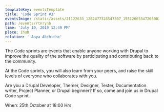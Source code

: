 ```yaml
---
templateKey: eventsTemplate
title: 'Code Sprint #3'
eventsImage: /static/assets/21122633_1282477328547307_1551200534720500277_o.jpg
path: /events/rtnrynb
time: 'July 10, 2019 12:49 PM'
place: Ihub
relation: ' Anya Abchiche'
---
```

The Code sprints are events that enable anyone working with Drupal to improve the quality of the software by participating and contributing back to the community.





At the Code sprints, you will also learn from your peers, and raise the skill levels of everyone who collaborates with you. 

Are you a Drupal Developer, Themer, Designer, Tester, Documentation writer, Project Planner, or Drupal beginner? If so, come and join us in Drupal Code sprint.





When: 25th October at 18:00 Hrs
